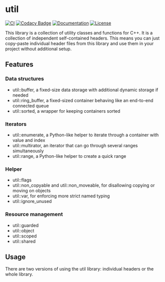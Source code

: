 # util

[![CI](https://github.com/mostsignificant/util/actions/workflows/cmake.yml/badge.svg)](https://github.com/mostsignificant/util/actions/workflows/cmake.yml)
[![Codacy Badge](https://app.codacy.com/project/badge/Grade/4f4313c1e1e047ca890edf1cc7c4137d)](https://www.codacy.com/gh/mostsignificant/util/dashboard?utm_source=github.com&utm_medium=referral&utm_content=mostsignificant/util&utm_campaign=Badge_Grade)
[![Documentation](http://readthedocs.org/projects/mostsignificantutil/badge/?version=latest)](https://mostsignificantutil.readthedocs.io/en/latest/?badge=latest)
[![License](https://img.shields.io/badge/license-MIT-blue.svg)](https://raw.githubusercontent.com/mostsignificant/util/master/LICENSE.MIT)

This library is a collection of utility classes and functions for C++. It is a collection of independent self-contained
headers. This means you can just copy-paste individual header files from this library and use them in your project
without additional setup.

## Features

### Data structures

- util::buffer, a fixed-size data storage with additional dynamic storage if needed
- util::ring_buffer, a fixed-sized container behaving like an end-to-end connected queue
- util::sorted, a wrapper for keeping containers sorted

### Iterators

- util::enumerate, a Python-like helper to iterate through a container with value and index
- util::multirator, an iterator that can go through several ranges simultaneously
- util::range, a Python-like helper to create a quick range

### Helper

- util::flags
- util::non_copyable and util::non_moveable, for disallowing copying or moving on objects
- util::var, for enforcing more strict named typing
- util::ignore_unused

### Resource management

- util::guarded
- util::object
- util::scoped
- util::shared

## Usage

There are two versions of using the util library: individual headers or the whole library.
